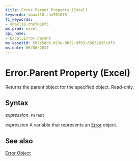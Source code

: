 ```yaml
---
title: Error.Parent Property (Excel)
keywords: vbaxl10.chm701075
f1_keywords:
- vbaxl10.chm701075
ms.prod: excel
api_name:
- Excel.Error.Parent
ms.assetid: 507e5dd5-d19e-8b32-9f63-65632815c8f3
ms.date: 06/08/2017
---
```



# Error.Parent Property (Excel)

Returns the parent object for the specified object. Read-only.


## Syntax

 _expression_. `Parent`

 _expression_ A variable that represents an [Error](./Excel.Error.md) object.


## See also


[Error Object](Excel.Error.md)

